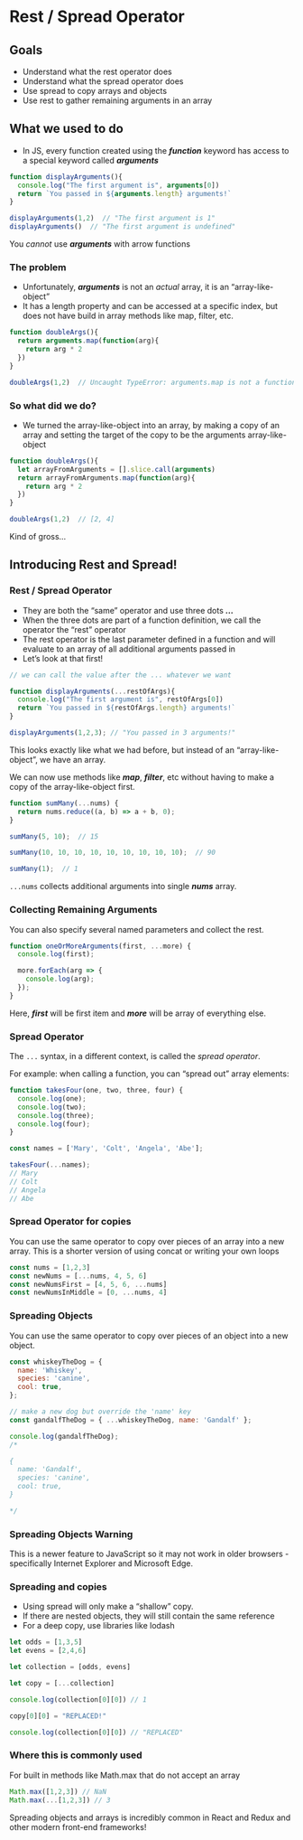 # **Rest / Spread Operator**

## **Goals**

- Understand what the rest operator does
- Understand what the spread operator does
- Use spread to copy arrays and objects
- Use rest to gather remaining arguments in an array

## **What we used to do**

- In JS, every function created using the ***function*** keyword has access to a special keyword called ***arguments***

```jsx
function displayArguments(){
  console.log("The first argument is", arguments[0])
  return `You passed in ${arguments.length} arguments!`
}

displayArguments(1,2)  // "The first argument is 1"
displayArguments()  // "The first argument is undefined"
```

You *cannot* use ***arguments*** with arrow functions

### **The problem**

- Unfortunately, ***arguments*** is not an *actual* array, it is an “array-like-object”
- It has a length property and can be accessed at a specific index, but does not have build in array methods like map, filter, etc.

```jsx
function doubleArgs(){
  return arguments.map(function(arg){
    return arg * 2
  })
}

doubleArgs(1,2)  // Uncaught TypeError: arguments.map is not a function
```

### **So what did we do?**

- We turned the array-like-object into an array, by making a copy of an array and setting the target of the copy to be the arguments array-like-object

```jsx
function doubleArgs(){
  let arrayFromArguments = [].slice.call(arguments)
  return arrayFromArguments.map(function(arg){
    return arg * 2
  })
}

doubleArgs(1,2)  // [2, 4]
```

Kind of gross…

## **Introducing Rest and Spread!**

### **Rest / Spread Operator**

- They are both the “same” operator and use three dots ***…***
- When the three dots are part of a function definition, we call the operator the “rest” operator
- The rest operator is the last parameter defined in a function and will evaluate to an array of all additional arguments passed in
- Let’s look at that first!

```jsx
// we can call the value after the ... whatever we want

function displayArguments(...restOfArgs){
  console.log("The first argument is", restOfArgs[0])
  return `You passed in ${restOfArgs.length} arguments!`
}

displayArguments(1,2,3); // "You passed in 3 arguments!"
```

This looks exactly like what we had before, but instead of an “array-like-object”, we have an array.

We can now use methods like ***map***, ***filter***, etc without having to make a copy of the array-like-object first.

```jsx
function sumMany(...nums) {
  return nums.reduce((a, b) => a + b, 0);
}

sumMany(5, 10);  // 15

sumMany(10, 10, 10, 10, 10, 10, 10, 10, 10);  // 90

sumMany(1);  // 1
```

`...nums` collects additional arguments into single ***nums*** array.

### **Collecting Remaining Arguments**

You can also specify several named parameters and collect the rest.

```jsx
function oneOrMoreArguments(first, ...more) {
  console.log(first);

  more.forEach(arg => {
    console.log(arg);
  });
}
```

Here, ***first*** will be first item and ***more*** will be array of everything else.

### **Spread Operator**

The `...` syntax, in a different context, is called the *spread operator*.

For example: when calling a function, you can “spread out” array elements:

```jsx
function takesFour(one, two, three, four) {
  console.log(one);
  console.log(two);
  console.log(three);
  console.log(four);
}

const names = ['Mary', 'Colt', 'Angela', 'Abe'];

takesFour(...names);
// Mary
// Colt
// Angela
// Abe
```

### **Spread Operator for copies**

You can use the same operator to copy over pieces of an array into a new array. This is a shorter version of using concat or writing your own loops

```jsx
const nums = [1,2,3]
const newNums = [...nums, 4, 5, 6]
const newNumsFirst = [4, 5, 6, ...nums]
const newNumsInMiddle = [0, ...nums, 4]
```

### **Spreading Objects**

You can use the same operator to copy over pieces of an object into a new object.

```jsx
const whiskeyTheDog = {
  name: 'Whiskey',
  species: 'canine',
  cool: true,
};

// make a new dog but override the 'name' key
const gandalfTheDog = { ...whiskeyTheDog, name: 'Gandalf' };

console.log(gandalfTheDog);
/*

{
  name: 'Gandalf',
  species: 'canine',
  cool: true,
}

*/
```

### **Spreading Objects Warning**

This is a newer feature to JavaScript so it may not work in older browsers - specifically Internet Explorer and Microsoft Edge.

### **Spreading and copies**

- Using spread will only make a “shallow” copy.
- If there are nested objects, they will still contain the same reference
- For a deep copy, use libraries like lodash

```jsx
let odds = [1,3,5]
let evens = [2,4,6]

let collection = [odds, evens]

let copy = [...collection]

console.log(collection[0][0]) // 1

copy[0][0] = "REPLACED!"

console.log(collection[0][0]) // "REPLACED"
```

### **Where this is commonly used**

For built in methods like Math.max that do not accept an array

```jsx
Math.max([1,2,3]) // NaN
Math.max(...[1,2,3]) // 3
```

Spreading objects and arrays is incredibly common in React and Redux and other modern front-end frameworks!